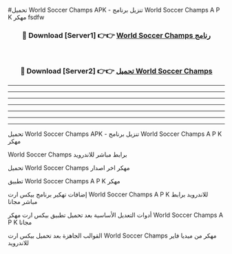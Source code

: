 #تحميل World Soccer Champs  APK - تنزيل برنامج World Soccer Champs  A P K مهكر fsdfw 



<div align="center">
<h3>🔴 Download [Server1] 👉👉 <a href="https://apkdownload10.web.app/?title=World Soccer Champs ">World Soccer Champs  رنامج</a></h3><br>

<h3>🔴 Download [Server2] 👉👉 <a href="https://apkdownload10.web.app/?title=World Soccer Champs ">تحميل World Soccer Champs  </a></h3>
</div>


----------------------------------------------------------

----------------------------------------------------------

----------------------------------------------------------

----------------------------------------------------------

----------------------------------------------------------

----------------------------------------------------------

----------------------------------------------------------

تحميل World Soccer Champs  APK - تنزيل برنامج World Soccer Champs  A P K مهكر

World Soccer Champs  برابط مباشر للاندرويد

تحميل World Soccer Champs  مهكر اخر اصدار

تطبيق World Soccer Champs  A P K مهكر

إضافات تهكير برنامج بيكس ارت World Soccer Champs  A P K للاندرويد برابط مباشر مجانا

أدوات التعديل الأساسية بعد تحميل تطبيق بيكس ارت مهكر World Soccer Champs  A P K مجانا

القوالب الجاهزة بعد تحميل بيكس ارت World Soccer Champs  مهكر من ميديا فاير للاندرويد


